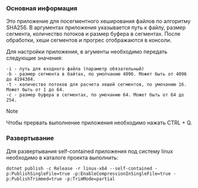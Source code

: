 ### Основная информация
Это приложение для посегментного хеширования файлов по алгоритму SHA256.
В аргументах приложения указывается путь к файлу, размер сегмента, количество потоков и размер буфера в сегментах. После обработки, хеши сегментов и прогрес отображаются в консоли.

Для настройки приложения, в агументы необходимо передать следующие значения:
```
-i - путь для входного файла (параметр обязательный)
-b - размер сегмента в байтах, по умолчанию 4096. Может быть от 4096 до 4194304.
-t - количество потоков для расчета хешей сегментов, по умочанию 16. Может быть от 1 до 64.
-с - размер буфера в сегментах, по умочанию 64. Может быть от 64 до 254.
```
> [!NOTE]
> Чтобы прервать выполнение приложения необходимо нажать CTRL + Q.

### Развертывание
Для развертывания self-contained приложения под систему linux необходимо в каталоге проекта выполнить:
```
dotnet publish -c Release -r linux-x64 --self-contained -p:PublishSingleFile=true -p:EnableCompressionInSingleFile=true -p:PublishTrimmed=true -p:TrimMode=partial
```
